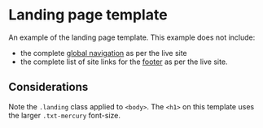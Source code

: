 # Landing page template

An example of the landing page template. This example does not include:

- the complete [global navigation](../components/navigation.md) as per the live site
- the complete list of site links for the [footer](../components/footer.md) as per the live site.

<example title="Landing page" src="example-pages/landing.html.twig" standalone />

## Considerations

Note the `.landing` class applied to `<body>`. The `<h1>` on this template uses the larger `.txt-mercury` font-size.